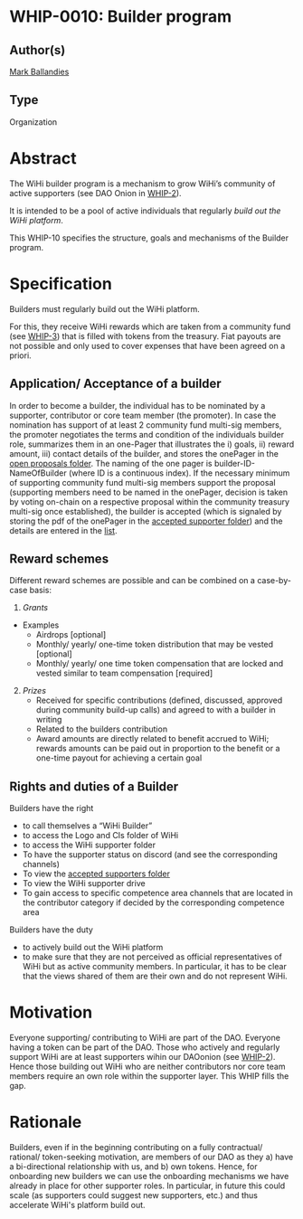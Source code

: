 # WHIP-0010: Builder program

## Author(s)
[Mark Ballandies](https://twitter.com/BallandiesMC)

## Type
Organization

# Abstract
The WiHi builder program is a mechanism to grow WiHi’s community of active supporters (see DAO Onion in [WHIP-2](https://github.com/wihi-labs/WHIP/blob/main/0002-wihi-dao/main.md)).  

It is intended to be a pool of active individuals that regularly *build out the WiHi platform*. 

This WHIP-10 specifies the structure, goals and mechanisms of the Builder program.

# Specification 
Builders must regularly build out the WiHi platform. 

For this, they receive WiHi rewards which are taken from a community fund (see [WHIP-3](https://github.com/wihi-labs/WHIP/blob/main/0003-ambassador-program.md)) that is filled with tokens from the treasury. Fiat payouts are not possible and only used to cover expenses that have been agreed on a priori.

## Application/ Acceptance of a builder

In order to become a builder, the individual has to be nominated by a supporter, contributor or core team member (the promoter). In case the nomination has support of at least 2 community fund multi-sig members, the promoter negotiates the terms and condition of the individuals builder role, summarizes them in an one-Pager that illustrates the i) goals, ii) reward amount, iii) contact details of the builder, and stores the
onePager in the [open proposals folder](https://drive.google.com/drive/folders/1cWxiwhtN1a6-teq-Nj_QDLiplEhzBTjJ?usp=sharing). The naming of the one pager is builder-ID-NameOfBuilder (where ID is a continuous index).
If the necessary minimum of supporting community fund multi-sig members support the proposal (supporting members need to be
named in the onePager, decision is taken by voting on-chain on a respective proposal within the community treasury multi-sig once established), the builder is accepted (which is signaled by storing the pdf of the onePager in the [accepted supporter folder](https://drive.google.com/drive/folders/1P6e98ZTY2ItKZIqVigK84mh-WkmbI_mJ?usp=sharing)) and the details are entered in the 
[list](https://docs.google.com/spreadsheets/d/1EBO-G-uDC6arYudOhIIZk7rDy2zo5UJc/edit?usp=sharing&ouid=111110313573215603604&rtpof=true&sd=true). 

## Reward schemes

Different reward schemes are possible and can be combined on a case-by-case basis:

1. *Grants*
- Examples
    - Airdrops [optional]
    - Monthly/ yearly/ one-time token distribution that may be vested [optional]
    - Monthly/ yearly/ one time token compensation that are locked and vested similar to team compensation [required]
2. *Prizes*
    - Received for specific contributions (defined, discussed, approved during community build-up calls) and agreed to with a builder in writing
    - Related to the builders contribution
    - Award amounts are directly related to benefit accrued to WiHi; rewards amounts can be paid out in proportion to the benefit or a one-time payout for achieving a certain goal

## Rights and duties of a Builder

Builders have the right 
- to call themselves a “WiHi Builder”
- to access the Logo and CIs folder of WiHi
- to access the WiHi supporter folder
- To have the supporter status on discord (and see the corresponding channels)
- To view the [accepted supporters folder](https://drive.google.com/drive/folders/1P6e98ZTY2ItKZIqVigK84mh-WkmbI_mJ?usp=sharing)  
- To view the WiHi supporter drive
- To gain access to specific competence area channels that are located in the contributor category if decided by the corresponding competence area

Builders have the duty
- to actively build out the WiHi platform
- to make sure that they are not perceived as official representatives of WiHi but as active community members. In particular, it has to be clear that the views shared of them are their own and do not represent WiHi.

# Motivation
Everyone supporting/ contributing to WiHi are part of the DAO. Everyone having a token can be part of the DAO. Those who actively and regularly support WiHi are at least supporters wihin our DAOonion (see [WHIP-2](https://github.com/wihi-labs/WHIP/blob/main/0002-wihi-dao/main.md)). Hence those building out WiHi who are neither contributors nor core team members require an own role within the supporter layer. This WHIP fills the gap. 

# Rationale
Builders, even if in the beginning contributing on a fully contractual/ rational/ token-seeking motivation, are members of our DAO as they a) have a bi-directional relationship with us, and b) own tokens. Hence, for onboarding new builders we can use the onboarding mechanisms we have already in place for other supporter roles. In particular, in future this could scale (as supporters could suggest new supporters, etc.) and thus accelerate WiHi's platform build out. 